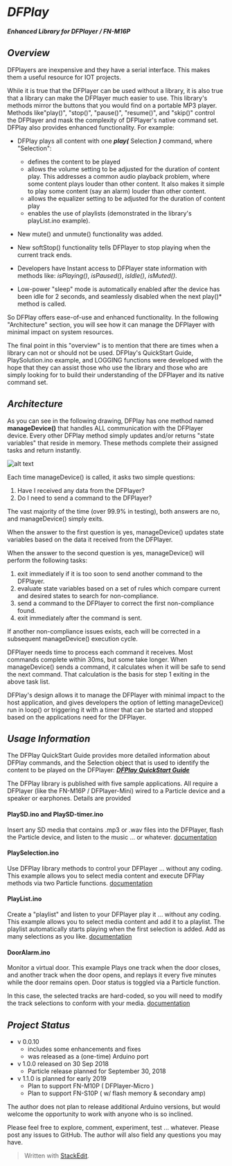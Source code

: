 # ***DFPlay***
 ***Enhanced Library for DFPlayer / FN-M16P***

## *Overview*
DFPlayers are inexpensive and they have a serial interface. This makes them a useful resource for IOT projects.

While it is true that the DFPlayer can be used without a library, it is also true that a library can make the DFPlayer much easier to use. This library's methods mirror the buttons that you would find on a portable MP3 player.  Methods like"play()", "stop()", "pause()", "resume()", and "skip()"  control the DFPlayer and mask the complexity of DFPlayer's native command set.  DFPlay also provides enhanced functionality. For example: 
* DFPlay plays all content with one ***play(*** Selection ***)*** command, where "Selection":
	*  defines the content to be played
	* allows the volume setting to be adjusted for the duration of content play.  This addresses a common audio playback problem, where some content plays louder than other content. It also makes it simple to play some content (say an alarm) louder than other content.
	* allows the equalizer setting to be adjusted for the duration of content play
	* enables the use of playlists (demonstrated in the library's playList.ino example). 

* New mute() and unmute() functionality was added.
* New softStop() functionality tells DFPlayer to stop playing when the current track ends.
* Developers have Instant access to DFPlayer state information with methods like:  *isPlaying()*, *isPaused()*, *isIdle()*, *isMuted()*.
* Low-power "sleep" mode is automatically enabled after the device has been idle for 2 seconds, and seamlessly disabled when the next play()* method is called.

So DFPlay offers ease-of-use and enhanced functionality. In the following "Architecture" section, you will see how it can manage the DFPlayer with minimal impact on system resources. 

The final point in this "overview" is to mention that there are times when a library can not or should not be used. DFPlay's QuickStart Guide, PlaySolution.ino example, and LOGGING functions  were developed with the hope that they can assist those who use the library and those who are simply looking for to build their understanding of the DFPlayer and its native command set.  

## *Architecture*
As you can see in the following drawing, DFPlay has one method named **manageDevice()** that handles ALL communication with the DFPlayer device. Every other DFPlay method simply updates and/or returns "state variables" that reside in memory. These methods complete their assigned tasks and return instantly. 

![alt text](https://github.com/rwpalmer/DFPlay/blob/master/images/DFPlayArchitecture.png)


Each time manageDevice() is called, it asks two simple questions: 
1. Have I received any data from the DFPlayer?
2. Do I need to send a command to the DFPlayer?

The vast majority of the time (over 99.9% in testing), both answers are no, and manageDevice() simply exits. 

When the answer to the first question is yes, manageDevice() updates state variables based on the data it received from the DFPlayer. 

When the answer to the second question is yes, manageDevice() will perform the following tasks:

 1. exit immediately if it is too soon to send another command to the DFPlayer.
 2. evaluate state variables based on a set of rules which compare current and desired states to search for non-compliance.
 3. send a command to the DFPlayer to correct the first non-compliance found.
 4. exit immediately after the command is sent. 
 
If another non-compliance issues exists, each  will be corrected in a subsequent manageDevice() execution cycle. 

DFPlayer needs time to process each command it receives. Most commands complete within 30ms, but some take longer. When manageDevice() sends a command, it calculates when it will be safe to send the next command. That calculation is the basis for step 1 exiting in the above task list. 

DFPlay's design allows it to manage the DFPlayer with minimal impact to the host application, and gives developers the option of letting manageDevice() run in loop() or triggering it with a timer that can be started and stopped based on the applications need for the DFPlayer.  

## *Usage Information*
The DFPlay QuickStart Guide provides more detailed information about DFPlay commands, and the Selection object that is used to identify the content to be played on the DFPlayer:     [******DFPlay QuickStart*** Guide***](https://docs.google.com/document/d/e/2PACX-1vTxUyPOpk9RFMaxt53oPotWyAa5pTBVzpSS2L23bq2fGhUXK08vAFPSAWQ6gENLNFoum10IWmVFkJ7I/pub)
 
The DFPlay library is published with five sample applications.  All require a 
DFPlayer (like the FN-M16P / DFPlayer-Mini) wired to a Particle device and a speaker or earphones. Details are provided

#### PlaySD.ino and PlaySD-timer.ino
Insert any SD media that contains .mp3 or .wav files into the DFPlayer, flash the Particle device, and  listen to the music ... or whatever. 
[documentation](https://github.com/rwpalmer/DFPlay/blob/master/doc/PlaySD.md)

#### PlaySelection.ino
Use DFPlay library methods to control your DFPlayer ... without any coding. This example allows you to select media content and execute DFPlay methods via two Particle functions. 
[documentation](https://github.com/rwpalmer/DFPlay/blob/master/doc/PlaySolution.md)

#### PlayList.ino
Create a "playlist" and listen to your DFPlayer play it ... without any coding.  This example allows you to select media content and add it to a playlist. The playlist automatically starts playing when the first selection is added. Add as many selections as you like. 
[documentation](https://github.com/rwpalmer/DFPlay/blob/master/doc/PlayList.md)

#### DoorAlarm.ino
Monitor a virtual door. This example Plays one track when the door closes, and another track when the door opens, and replays it every five minutes while the door remains open. Door status is toggled via a Particle function.

In this case, the selected tracks are hard-coded, so you will need to modify the track selections to conform with your media.
[documentation](https://github.com/rwpalmer/DFPlay/blob/master/doc/DoorAlarm.md)

## *Project Status*
* v 0.0.10
	- includes some enhancements and fixes
	- was released as a (one-time) Arduino port 
* v 1.0.0 released on 30 Sep 2018  
	* Particle release planned  for September 30, 2018
* v 1.1.0 is planned for early 2019
	* Plan to support FN-M10P ( DFPlayer-Micro )
	* Plan to support FN-S10P ( w/ flash memory & secondary amp)

The author does not plan to release additional Arduino versions, but would welcome the opportunity to work with anyone who is so inclined. 

Please feel free to explore, comment, experiment, test ... whatever. Please post any issues to GitHub.  The author will also field any questions you may have. 

> Written with [StackEdit](https://stackedit.io/).
<!--stackedit_data:
eyJoaXN0b3J5IjpbMzgxMTY2NjY3XX0=
-->